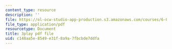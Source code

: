 ```yaml
---
content_type: resource
description: ''
file: https://ol-ocw-studio-app-production.s3.amazonaws.com/courses/6-003-signals-and-systems-fall-2011/c148aa5e8549e31f8a9a7fbcbde7ddfa_1El4znkRH0g.pdf
file_type: application/pdf
resourcetype: Document
title: 3play pdf file
uid: c148aa5e-8549-e31f-8a9a-7fbcbde7ddfa
---
```

